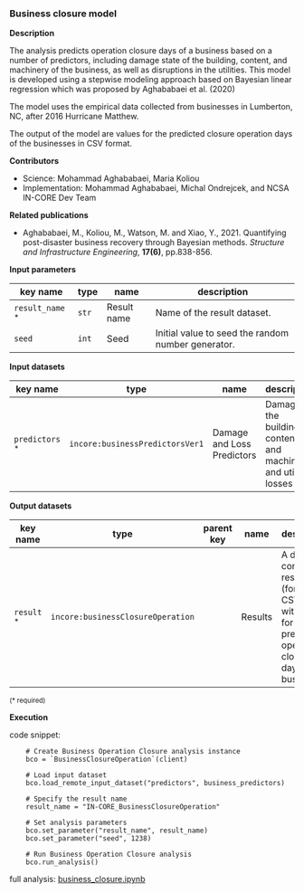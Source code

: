 ### Business closure model

**Description**

The analysis predicts operation closure days of a business based on a number of predictors, including damage state of the building, 
content, and machinery of the business, as well as disruptions in the utilities. This model is developed using a stepwise modeling 
approach based on Bayesian linear regression which was proposed by Aghababaei et al. (2020)

The model uses the empirical data collected from businesses in Lumberton, NC, after 2016 Hurricane Matthew.

The output of the model are values for the predicted closure operation days of the businesses  in CSV format.

**Contributors**

- Science: Mohammad Aghababaei, Maria Koliou
- Implementation: Mohammad Aghababaei, Michal Ondrejcek, and NCSA IN-CORE Dev Team

**Related publications**

* Aghababaei, M., Koliou, M., Watson, M. and Xiao, Y., 2021. Quantifying post-disaster business recovery through Bayesian methods. *Structure and Infrastructure Engineering*, **17(6)**, pp.838-856.

**Input parameters**

key name | type | name | description
--- | --- | --- | ---
`result_name` <sup>*</sup> | `str` | Result name | Name of the result dataset.
`seed` | `int` | Seed | Initial value to seed the random number generator.

**Input datasets**

key name | type | name | description
--- | --- | --- | ---
`predictors` <sup>*</sup> | `incore:businessPredictorsVer1` | Damage and Loss Predictors | Damage to the buildings, content and machinery, and utilities losses

**Output datasets**

key name | type | parent key | name | description
--- | --- | --- | --- | ---
`result` <sup>*</sup> | `incore:businessClosureOperation` |  | Results | A dataset containing results (format: CSV)<br>with values for the predicted operation closure days of the businesses.

<small>(* required)</small>

**Execution**

code snippet:

```
    # Create Business Operation Closure analysis instance
    bco = `BusinessClosureOperation`(client)

    # Load input dataset
    bco.load_remote_input_dataset("predictors", business_predictors)

    # Specify the result name
    result_name = "IN-CORE_BusinessClosureOperation"

    # Set analysis parameters
    bco.set_parameter("result_name", result_name)
    bco.set_parameter("seed", 1238)

    # Run Business Operation Closure analysis
    bco.run_analysis()
```

full analysis: [business_closure.ipynb](https://github.com/IN-CORE/incore-docs/blob/master/notebooks/business_closure.ipynb)